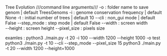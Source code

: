 Tree Evolution 
///command line arguments///
-o : folder name to save genom  |  default TreesGenoms
-i : genome conservation frequency  |   default None
-t : initial number of trees   |   default 10
--cli : non_gui mode  |  default False
--step_mode : step mode    | default False
--width  :  screen width    
--height : screen height
--pixel_size : pixels size 


examles :
python3 ./main.py -t 20  -i 100  --width 1200 --height 1000 -o test
python3 ./main.py  -t 10 --cli --step_mode --pixel_size 15
python3 ./main.py -t 20    --width 1200 --height=1000
